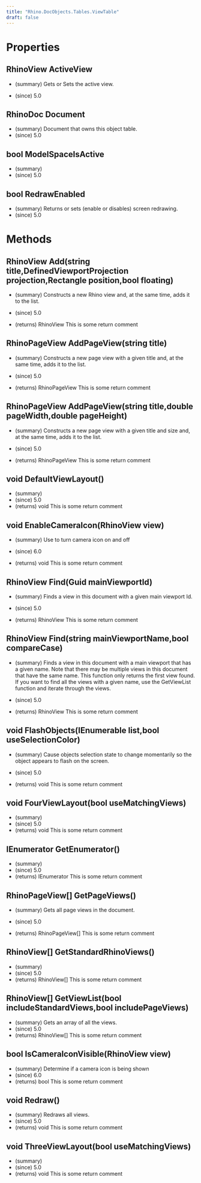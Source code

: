 ```yaml
---
title: "Rhino.DocObjects.Tables.ViewTable"
draft: false
---
```


# Properties
## RhinoView ActiveView
- (summary) 
     Gets or Sets the active view.
     
- (since) 5.0
## RhinoDoc Document
- (summary) Document that owns this object table.
- (since) 5.0
## bool ModelSpaceIsActive
- (summary) 
- (since) 5.0
## bool RedrawEnabled
- (summary) Returns or sets (enable or disables) screen redrawing.
- (since) 5.0
# Methods
## RhinoView Add(string title,DefinedViewportProjection projection,Rectangle position,bool floating)
- (summary) 
     Constructs a new Rhino view and, at the same time, adds it to the list.
     
- (since) 5.0
- (returns) RhinoView This is some return comment
## RhinoPageView AddPageView(string title)
- (summary) 
     Constructs a new page view with a given title and, at the same time, adds it to the list.
     
- (since) 5.0
- (returns) RhinoPageView This is some return comment
## RhinoPageView AddPageView(string title,double pageWidth,double pageHeight)
- (summary) 
     Constructs a new page view with a given title and size and, at the same time, adds it to the list.
     
- (since) 5.0
- (returns) RhinoPageView This is some return comment
## void DefaultViewLayout()
- (summary) 
- (since) 5.0
- (returns) void This is some return comment
## void EnableCameraIcon(RhinoView view)
- (summary) 
     Use to turn camera icon on and off
     
- (since) 6.0
- (returns) void This is some return comment
## RhinoView Find(Guid mainViewportId)
- (summary) 
     Finds a view in this document with a given main viewport Id.
     
- (since) 5.0
- (returns) RhinoView This is some return comment
## RhinoView Find(string mainViewportName,bool compareCase)
- (summary) 
     Finds a view in this document with a main viewport that has a given name. Note that there
     may be multiple views in this document that have the same name. This function only returns
     the first view found. If you want to find all the views with a given name, use the GetViewList
     function and iterate through the views.
     
- (since) 5.0
- (returns) RhinoView This is some return comment
## void FlashObjects(IEnumerable<RhinoObject> list,bool useSelectionColor)
- (summary) 
     Cause objects selection state to change momentarily so the object
     appears to flash on the screen.
     
- (since) 5.0
- (returns) void This is some return comment
## void FourViewLayout(bool useMatchingViews)
- (summary) 
- (since) 5.0
- (returns) void This is some return comment
## IEnumerator<RhinoView> GetEnumerator()
- (summary) 
- (since) 5.0
- (returns) IEnumerator<RhinoView> This is some return comment
## RhinoPageView[] GetPageViews()
- (summary) 
     Gets all page views in the document.
     
- (since) 5.0
- (returns) RhinoPageView[] This is some return comment
## RhinoView[] GetStandardRhinoViews()
- (summary) 
- (since) 5.0
- (returns) RhinoView[] This is some return comment
## RhinoView[] GetViewList(bool includeStandardViews,bool includePageViews)
- (summary) Gets an array of all the views.
- (since) 5.0
- (returns) RhinoView[] This is some return comment
## bool IsCameraIconVisible(RhinoView view)
- (summary)  Determine if a camera icon is being shown 
- (since) 6.0
- (returns) bool This is some return comment
## void Redraw()
- (summary) Redraws all views.
- (since) 5.0
- (returns) void This is some return comment
## void ThreeViewLayout(bool useMatchingViews)
- (summary) 
- (since) 5.0
- (returns) void This is some return comment
